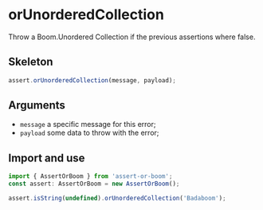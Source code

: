 # orUnorderedCollection

Throw a Boom.Unordered Collection if the previous assertions where false.

## Skeleton

```ts
assert.orUnorderedCollection(message, payload);
```

## Arguments

- `message` a specific message for this error;
- `payload` some data to throw with the error;

## Import and use

```ts
import { AssertOrBoom } from 'assert-or-boom';
const assert: AssertOrBoom = new AssertOrBoom();

assert.isString(undefined).orUnorderedCollection('Badaboom');
```
